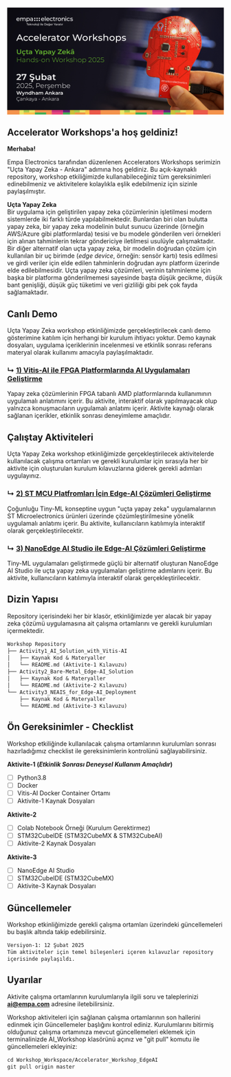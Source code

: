 <p align="center">
    <img src="Additionals/Empa-Workshops-Template-Banner2.png" alt="Accelerator Workshops" 
    style="display: block; margin: 0 auto"/>
</p>


## Accelerator Workshops'a hoş geldiniz!

**Merhaba!**

Empa Electronics tarafından düzenlenen Accelerators Workshops serimizin "Uçta Yapay Zeka - Ankara" adımına hoş geldiniz. Bu açık-kaynaklı repository, workshop etkiliğimizde kullanabileceğiniz tüm gereksinimleri edinebilmeniz ve aktivitelere kolaylıkla eşlik edebilmeniz için sizinle paylaşılmıştır.

**Uçta Yapay Zeka**  
Bir uygulama için geliştirilen yapay zeka çözümlerinin işletilmesi modern sistemlerde iki farklı türde yapılabilmektedir. Bunlardan biri olan bulutta yapay zeka, bir yapay zeka modelinin bulut sunucu üzerinde (örneğin AWS/Azure gibi platformlarda) tesisi ve bu modele gönderilen veri örnekleri için alınan tahminlerin tekrar göndericiye iletilmesi usulüyle çalışmaktadır. Bir diğer alternatif olan uçta yapay zeka, bir modelin doğrudan çözüm için kullanılan bir uç birimde (_edge device_, örneğin: sensör kartı) tesis edilmesi ve girdi veriler için elde edilen tahminlerin doğrudan aynı platform üzerinde elde edilebilmesidir. Uçta yapay zeka çözümleri, verinin tahminleme için başka bir platforma gönderilmemesi sayesinde başta düşük gecikme, düşük bant genişliği, düşük güç tüketimi ve veri gizliliği gibi pek çok fayda sağlamaktadır.

## Canlı Demo
Uçta Yapay Zeka workshop etkinliğimizde gerçekleştirilecek canlı demo gösterimine katılım için herhangi bir kurulum ihtiyacı yoktur. Demo kaynak dosyaları, uygulama içeriklerinin incelenmesi ve etkinlik sonrası referans materyal olarak kullanımı amacıyla paylaşılmaktadır.

### ↳ [1) Vitis-AI ile FPGA Platformlarında AI Uygulamaları Geliştirme](Activity1_AI_Solution_with_Vitis-AI)
Yapay zeka çözümlerinin FPGA tabanlı AMD platformlarında kullanımının uygulamalı anlatımını içerir. Bu aktivite, interaktif olarak yapılmayacak olup yalnızca konuşmacıların uygulamalı anlatımı içerir. Aktivite kaynağı olarak sağlanan içerikler, etkinlik sonrası deneyimleme amaçlıdır.

## Çalıştay Aktiviteleri
Uçta Yapay Zeka workshop etkinliğimizde gerçekleştirilecek aktivitelerde kullanılacak çalışma ortamları ve gerekli kurulumlar için sırasıyla her bir aktivite için oluşturulan kurulum kılavuzlarına giderek gerekli adımları uygulayınız. 

### ↳ [2) ST MCU Platfromları İçin Edge-AI Çözümleri Geliştirme](Activity2_Bare-Metal_Edge-AI_Solution)
Çoğunluğu Tiny-ML konseptine uygun "uçta yapay zeka" uygulamalarının ST Microelectronics ürünleri üzerinde çözümleştirilmesine yönelik uygulamalı anlatımı içerir. Bu aktivite, kullanıcıların katılımıyla interaktif olarak gerçekleştirilecektir.
### ↳ [3) NanoEdge AI Studio ile Edge-AI Çözümleri Geliştirme](Activity3_NEAIS_for_Edge-AI_Deployment)
Tiny-ML uygulamaları geliştirmede güçlü bir alternatif oluşturan NanoEdge AI Studio ile uçta yapay zeka uygulamaları geliştirme adımlarını içerir. Bu aktivite, kullanıcıların katılımıyla interaktif olarak gerçekleştirilecektir.

## Dizin Yapısı

Repository içerisindeki her bir klasör, etkinliğimizde yer alacak bir yapay zeka çözümü uygulamasına ait çalışma ortamlarını ve gerekli kurulumları içermektedir.

```
Workshop Repository
├── Activity1_AI_Solution_with_Vitis-AI
│   ├── Kaynak Kod & Materyaller
│   └── README.md (Aktivite-1 Kılavuzu)
├── Activity2_Bare-Metal_Edge-AI_Solution
│   ├── Kaynak Kod & Materyaller
│   └── README.md (Aktivite-2 Kılavuzu)  
└── Activity3_NEAIS_for_Edge-AI_Deployment
    ├── Kaynak Kod & Materyaller
    └── README.md (Aktivite-3 Kılavuzu) 
```

## Ön Gereksinimler - Checklist
Workshop etkiliğinde kullanılacak çalışma ortamlarının kurulumları sonrası hazırladığımız checklist ile gereksinimlerin kontrolünü sağlayabilirsiniz.

**Aktivite-1  (_Etkinlik Sonrası Deneysel Kullanım Amaçlıdır_)**
- [ ] Python3.8
- [ ] Docker
- [ ] Vitis-AI Docker Container Ortamı
- [ ] Aktivite-1 Kaynak Dosyaları

**Aktivite-2**
- [ ] Colab Notebook Örneği (Kurulum Gerektirmez)
- [ ] STM32CubeIDE (STM32CubeMX & STM32CubeAI)
- [ ] Aktivite-2 Kaynak Dosyaları

**Aktivite-3**
- [ ] NanoEdge AI Studio
- [ ] STM32CubeIDE (STM32CubeMX)
- [ ] Aktivite-3 Kaynak Dosyaları

## Güncellemeler
Workshop etkinliğimizde gerekli çalışma ortamları üzerindeki güncellemeleri bu başlık altında takip edebilirsiniz.
```
Versiyon-1: 12 Şubat 2025  
Tüm aktiviteler için temel bileşenleri içeren kılavuzlar repository içerisinde paylaşıldı.
```

## Uyarılar

Aktivite çalışma ortamlarının kurulumlarıyla ilgili soru ve taleplerinizi **ai@empa.com** adresine iletebilirsiniz.

Workshop aktiviteleri için sağlanan çalışma ortamlarının son hallerini edinmek için Güncellemeler başlığını kontrol ediniz. Kurulumlarını bitirmiş olduğunuz çalışma ortamınıza mevcut güncellemeleri eklemek için terminalinizde AI_Workshop klasörünü açınız ve "git pull" komutu ile güncellemeleri ekleyiniz:
```
cd Workshop_Workspace/Accelerator_Workshop_EdgeAI
git pull origin master
```
